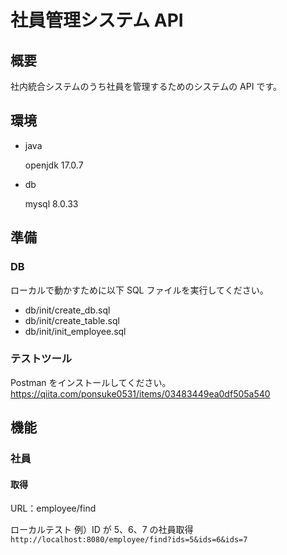 # 社員管理システム API

## 概要

社内統合システムのうち社員を管理するためのシステムの API です。

## 環境

- java

  openjdk 17.0.7

- db

  mysql 8.0.33

## 準備

### DB

ローカルで動かすために以下 SQL ファイルを実行してください。

- db/init/create_db.sql
- db/init/create_table.sql
- db/init/init_employee.sql

### テストツール

Postman をインストールしてください。
https://qiita.com/ponsuke0531/items/03483449ea0df505a540

## 機能

### 社員

#### 取得

URL：employee/find

ローカルテスト
例）ID が 5、6、7 の社員取得
`http://localhost:8080/employee/find?ids=5&ids=6&ids=7`
